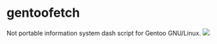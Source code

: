 # gentoofetch
Not portable information system dash script for Gentoo GNU/Linux.
[![](https://api.travis-ci.org/SirCmpwn/sway.svg)](https://travis-ci.org/SirCmpwn/sway)
